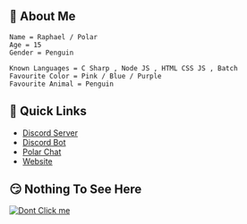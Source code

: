 ## 👋 About Me
```fix
Name = Raphael / Polar
Age = 15
Gender = Penguin

Known Languages = C Sharp , Node JS , HTML CSS JS , Batch
Favourite Color = Pink / Blue / Purple
Favourite Animal = Penguin
```

## 🌠 Quick Links
* [Discord Server](https://dsc.gg/polar69)
* [Discord Bot](https://dsc.gg/rumpy)
* [Polar Chat](https://github.com/Polar-69/Polar-Chat-Desktop/releases/tag/Installer)
* [Website](https://polar-69.github.io/)

## 😏 Nothing To See Here
[![Dont Click me](https://encrypted-tbn0.gstatic.com/images?q=tbn:ANd9GcSwR8S15ClTevmXnYOj-krTXcwBTe6sZr0UVg&usqp=CAU)](https://google.com)
